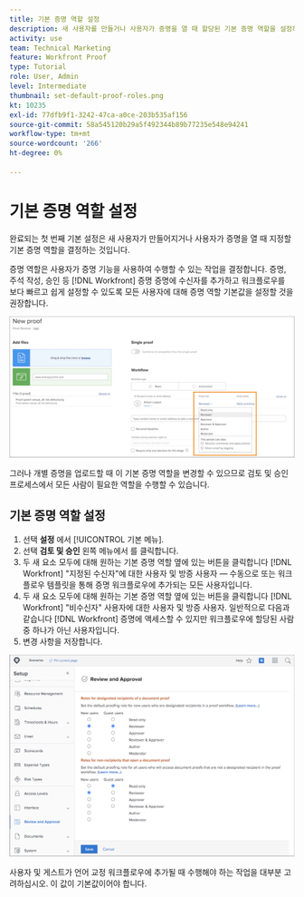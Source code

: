 ```yaml
---
title: 기본 증명 역할 설정
description: 새 사용자를 만들거나 사용자가 증명을 열 때 할당된 기본 증명 역할을 설정하는 방법을 알아봅니다.
activity: use
team: Technical Marketing
feature: Workfront Proof
type: Tutorial
role: User, Admin
level: Intermediate
thumbnail: set-default-proof-roles.png
kt: 10235
exl-id: 77dfb9f1-3242-47ca-a0ce-203b535af156
source-git-commit: 58a545120b29a5f492344b89b77235e548e94241
workflow-type: tm+mt
source-wordcount: '266'
ht-degree: 0%

---
```


# 기본 증명 역할 설정

<!---
21.4 updates have been made
--->

완료되는 첫 번째 기본 설정은 새 사용자가 만들어지거나 사용자가 증명을 열 때 지정할 기본 증명 역할을 결정하는 것입니다.

증명 역할은 사용자가 증명 기능을 사용하여 수행할 수 있는 작업을 결정합니다. 증명, 주석 작성, 승인 등 [!DNL Workfront] 증명 증명에 수신자를 추가하고 워크플로우를 보다 빠르고 쉽게 설정할 수 있도록 모든 사용자에 대해 증명 역할 기본값을 설정할 것을 권장합니다.

![증명을 업로드할 때 증명 역할을 선택할 수 있습니다](assets/proof-system-setups-proof-role-example.png)

그러나 개별 증명을 업로드할 때 이 기본 증명 역할을 변경할 수 있으므로 검토 및 승인 프로세스에서 모든 사람이 필요한 역할을 수행할 수 있습니다.


## 기본 증명 역할 설정

1. 선택 **설정** 에서 [!UICONTROL 기본 메뉴].
1. 선택 **검토 및 승인** 왼쪽 메뉴에서 를 클릭합니다.
1. 두 새 요소 모두에 대해 원하는 기본 증명 역할 옆에 있는 버튼을 클릭합니다 [!DNL Workfront] &quot;지정된 수신자&quot;에 대한 사용자 및 방증 사용자 — 수동으로 또는 워크플로우 템플릿을 통해 증명 워크플로우에 추가되는 모든 사용자입니다.
1. 두 새 요소 모두에 대해 원하는 기본 증명 역할 옆에 있는 버튼을 클릭합니다 [!DNL Workfront] &quot;비수신자&quot; 사용자에 대한 사용자 및 방증 사용자. 일반적으로 다음과 같습니다 [!DNL Workfront] 증명에 액세스할 수 있지만 워크플로우에 할당된 사람 중 하나가 아닌 사용자입니다.
1. 변경 사항을 저장합니다.

![Workfront의 검토 및 승인 설정](assets/proof-system-setups-workfront-defaults.png)

사용자 및 게스트가 언어 교정 워크플로우에 추가될 때 수행해야 하는 작업을 대부분 고려하십시오. 이 값이 기본값이어야 합니다.
